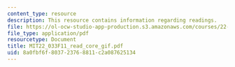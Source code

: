 ```yaml
---
content_type: resource
description: This resource contains information regarding readings.
file: https://ol-ocw-studio-app-production.s3.amazonaws.com/courses/22-033-nuclear-systems-design-project-fall-2011/8a0fbf6f803723768811c2a087625134_MIT22_033F11_read_core_gif.pdf
file_type: application/pdf
resourcetype: Document
title: MIT22_033F11_read_core_gif.pdf
uid: 8a0fbf6f-8037-2376-8811-c2a087625134
---
```

